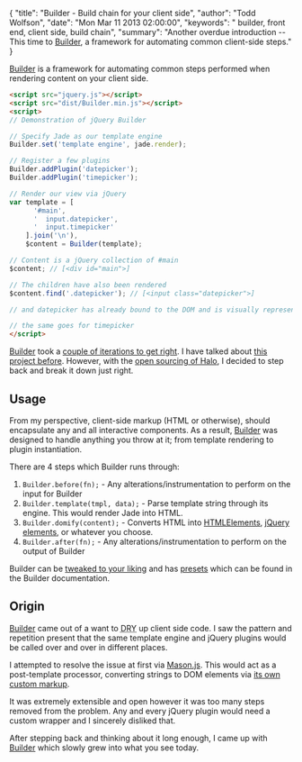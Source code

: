 {
  "title": "Builder - Build chain for your client side",
  "author": "Todd Wolfson",
  "date": "Mon Mar 11 2013 02:00:00",
  "keywords": " builder, front end, client side, build chain",
  "summary": "Another overdue introduction -- This time to [Builder](https://github.com/Ensighten/Builder), a framework for automating common client-side steps."
}

[Builder][Builder] is a framework for automating common steps performed when rendering content on your client side.

[Builder]: https://github.com/Ensighten/Builder

```html
<script src="jquery.js"></script>
<script src="dist/Builder.min.js"></script>
<script>
// Demonstration of jQuery Builder

// Specify Jade as our template engine
Builder.set('template engine', jade.render);

// Register a few plugins
Builder.addPlugin('datepicker');
Builder.addPlugin('timepicker');

// Render our view via jQuery
var template = [
      '#main',
      '  input.datepicker',
      '  input.timepicker'
    ].join('\n'),
    $content = Builder(template);

// Content is a jQuery collection of #main
$content; // [<div id="main">]

// The children have also been rendered
$content.find('.datepicker'); // [<input class="datepicker">]

// and datepicker has already bound to the DOM and is visually represented

// the same goes for timepicker
</script>
```

[Builder][Builder] took a [couple of iterations to get right][mason.js]. I have talked about [this project before][screencast]. However, with the [open sourcing of Halo][Halo], I decided to step back and break it down just right.

[mason.js]: https://github.com/twolfson/Mason.js
[screencast]: /2012-07-04-why-your-client-side-framework-deserves-a-build-chain
[Halo]: https://github.com/Ensighten/Halo

Usage
-----
From my perspective, client-side markup (HTML or otherwise), should encapsulate any and all interactive components. As a result, [Builder][Builder] was designed to handle anything you throw at it; from template rendering to plugin instantiation.

There are 4 steps which Builder runs through:

1. `Builder.before(fn);` - Any alterations/instrumentation to perform on the input for Builder
2. `Builder.template(tmpl, data);` - Parse template string through its engine. This would render Jade into HTML.
3. `Builder.domify(content);` - Converts HTML into [HTMLElements][html-elements], [jQuery elements][jquery-elements], or whatever you choose.
4. `Builder.after(fn);` - Any alterations/instrumentation to perform on the output of Builder

[html-elements]: https://developer.mozilla.org/en-US/docs/DOM/HTMLElement
[jquery-elements]: http://api.jquery.com/jQuery/#jQuery2

Builder can be [tweaked to your liking][tweaks] and has [presets][presets] which can be found in the Builder documentation.

[tweaks]: https://github.com/Ensighten/Builder#documentation
[presets]: https://github.com/Ensighten/Builder#presets

Origin
------
[Builder][Builder] came out of a want to <abbr title="don't repeat yourself">DRY</abbr> up client side code. I saw the pattern and repetition present that the same template engine and jQuery plugins would be called over and over in different places.

I attempted to resolve the issue at first via [Mason.js][mason.js]. This would act as a post-template processor, converting strings to DOM elements via [its own custom markup][mason-examples].

[mason-examples]: http://twolfson.github.com/Mason.js/

It was extremely extensible and open however it was too many steps removed from the problem. Any and every jQuery plugin would need a custom wrapper and I sincerely disliked that.

After stepping back and thinking about it long enough, I came up with [Builder][Builder] which slowly grew into what you see today.

